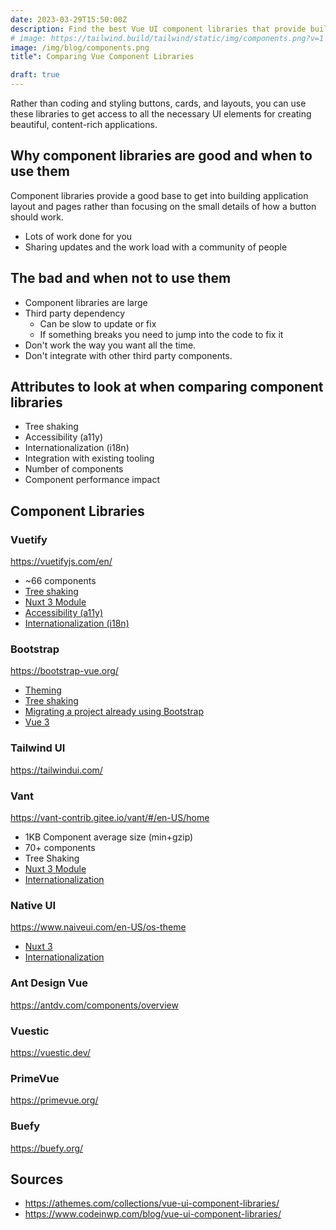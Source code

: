 ```yaml
---
date: 2023-03-29T15:50:00Z
description: Find the best Vue UI component libraries that provide building blocks for productive user interface development with the Vue.js framework.
# image: https://tailwind.build/tailwind/static/img/components.png?v=1
image: /img/blog/components.png
title": Comparing Vue Component Libraries

draft: true
---
```


Rather than coding and styling buttons, cards, and layouts, you can use these libraries to get access to all the necessary UI elements for creating beautiful, content-rich applications.

## Why component libraries are good and when to use them

Component libraries provide a good base to get into building application layout and pages rather than focusing on the small details of how a button should work.

- Lots of work done for you
- Sharing updates and the work load with a community of people

## The bad and when not to use them

- Component libraries are large
- Third party dependency
  - Can be slow to update or fix
  - If something breaks you need to jump into the code to fix it
- Don't work the way you want all the time.
- Don't integrate with other third party components.

## Attributes to look at when comparing component libraries

- Tree shaking
- Accessibility (a11y)
- Internationalization (i18n)
- Integration with existing tooling
- Number of components
- Component performance impact

## Component Libraries

### Vuetify

<https://vuetifyjs.com/en/>

- \~66 components
- [Tree shaking](https://vuetifyjs.com/en/features/treeshaking/)
- [Nuxt 3 Module](https://codybontecou.com/how-to-use-vuetify-with-nuxt-3.html)
- [Accessibility (a11y)](https://vuetifyjs.com/en/features/accessibility/)
- [Internationalization (i18n)](https://vuetifyjs.com/en/features/internationalization/)

### Bootstrap

<https://bootstrap-vue.org/>

- [Theming](https://bootstrap-vue.org/docs#theming-bootstrap)
- [Tree shaking](https://bootstrap-vue.org/docs#tree-shaking-with-module-bundlers)
- [Migrating a project already using Bootstrap](https://bootstrap-vue.org/docs#migrating-a-project-already-using-bootstrap)
- [Vue 3](https://bootstrap-vue.org/vue3)

### Tailwind UI

<https://tailwindui.com/>

### Vant

<https://vant-contrib.gitee.io/vant/#/en-US/home>

- 1KB Component average size (min+gzip)
- 70+ components
- Tree Shaking
- [Nuxt 3 Module](https://nuxt.com/modules/vant)
- [Internationalization](https://vant-contrib.gitee.io/vant/#/en-US/locale)

### Native UI

<https://www.naiveui.com/en-US/os-theme>

- [Nuxt 3](https://www.naiveui.com/en-US/os-theme/docs/ssr)
- [Internationalization](https://www.naiveui.com/en-US/os-theme/docs/i18n)

### Ant Design Vue

<https://antdv.com/components/overview>

### Vuestic

<https://vuestic.dev/>

### PrimeVue

<https://primevue.org/>

### Buefy

<https://buefy.org/>

## Sources

- <https://athemes.com/collections/vue-ui-component-libraries/>
- <https://www.codeinwp.com/blog/vue-ui-component-libraries/>

